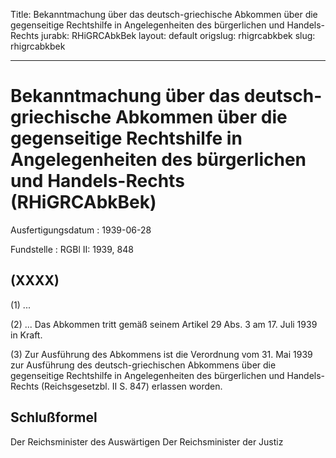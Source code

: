 Title: Bekanntmachung über das deutsch-griechische Abkommen über die gegenseitige
  Rechtshilfe in Angelegenheiten des bürgerlichen und Handels-Rechts
jurabk: RHiGRCAbkBek
layout: default
origslug: rhigrcabkbek
slug: rhigrcabkbek

---

# Bekanntmachung über das deutsch-griechische Abkommen über die gegenseitige Rechtshilfe in Angelegenheiten des bürgerlichen und Handels-Rechts (RHiGRCAbkBek)

Ausfertigungsdatum
:   1939-06-28

Fundstelle
:   RGBl II: 1939, 848



## (XXXX)

(1) ...

(2) ... Das Abkommen tritt gemäß seinem Artikel 29 Abs. 3 am 17. Juli
1939 in Kraft.

(3) Zur Ausführung des Abkommens ist die Verordnung vom 31. Mai 1939
zur Ausführung des deutsch-griechischen Abkommens über die
gegenseitige Rechtshilfe in Angelegenheiten des bürgerlichen und
Handels-Rechts (Reichsgesetzbl. II S. 847) erlassen worden.


## Schlußformel

Der Reichsminister des Auswärtigen
Der Reichsminister der Justiz

